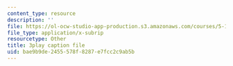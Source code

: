 ```yaml
---
content_type: resource
description: ''
file: https://ol-ocw-studio-app-production.s3.amazonaws.com/courses/5-111-principles-of-chemical-science-fall-2008/bae9b9de2455578f8287e7fcc2c9ab5b_SbabED1wRMo.vtt
file_type: application/x-subrip
resourcetype: Other
title: 3play caption file
uid: bae9b9de-2455-578f-8287-e7fcc2c9ab5b
---
```

